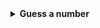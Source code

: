 

<details>
<summary><b>Guess a number</b></summary>
<br>
## But de l'exercice :
Créer un petit jeu dans le quel il faut deviner un nombre dont les consignes permettent de le dévelloper pas à pas
### Etape 1 :
  Créer une méthode qui demande un nombre à l'utlisateur :  Ce sera `askUser` qui contiendra un scanner pour l'input dans la console :
  ```java 
  String givenStrNumber = ScannerObj.nextLine();
  ```
### Etape 2 :
Création d'une méthode didIWin qui prend en paramètre le nombre saisi par l'utilisateur pour pouvoir le comparer au nombre à deviner
### Etape 3 : 
DidIwin retourne true si l'utilisateur à trouver le bon nombre, false sinon?
Dans la fonction qui gère le jeu, si didIwin retourne true alors on stop le jeu, sinon on redemande à l'utilsateur un nombre
### Etape 4 :
Demander un nombre à faire deviner à un autre utilisateur (le jeu se joue à deux maintenant) et la redemander tant que le nombre donné n'est pas compris entre 0 et 50.
  ```java
          do{                                             //boucle do-while
            nbToBeGuessed = askNb();                    //stocke la valeur entrée par l'utilisateur dans la console et la stocke dans nbToBeGuessed
        } while (0>nbToBeGuessed || nbToBeGuessed>50);  //tant que le nombre qui doit être deviné est plus petit que 0 et plus grand que 50.
  ```
La fonction didIWin prendra donc en paramètre le nombre à faire deviner renseigné par le joueur
  ```java
   public static int askNb() {
        Scanner ScannerObj = new Scanner(System.in);            //créé un objet scanner
        System.out.println( ANSI_PURPLE + "\n" + container + "PLAYER 1 : Enter bellow the number to be guessed" + "\n" + container + ANSI_RESET);   //print dans la console "Enter the number to be guessed"
        String nbToBeGuessed = ScannerObj.nextLine();           //Lis l'input de l'utilisateur
        return Integer.parseInt(nbToBeGuessed);                 //Sortie de la fonction askNb en retournant la conversion de l'input de l'utilisateur en integer
    }
  ```
### Etape 5 : 
Afficher la range comme 0 < ? < 50 avant de demander de faire un guess
```java
    public static int askUser(int LTB, int lastTryAbove) {
        Scanner ScannerObj = new Scanner(System.in);    //Créé l'objet scanner
        System.out.println(ANSI_YELLOW + "\n" + container + "PLAYER 2 : Enter your guess \n "+LTB+"<?<" + lastTryAbove + "\n" + container + ANSI_RESET);  //print dans la console "Enter your guess" avec affichage de la range
        String givenStrNumber = ScannerObj.nextLine();  //Lis l'input de l'utilisateur
        return Integer.parseInt(givenStrNumber);        //Sortie de la fonction askUser en retournant la conversion de l'input de l'utilisateur en integer
    }
```
Tant que l'utlisateur n'a pas trouvé le bon nombre, alors on affiche le nombre de tentatives
### Etape 6 :
Si le nombre proposé par l'utilisateur est plus petit que le nombre à deviner, alors on change la range minimale, pareil pour la range maximale.
note : A ce stade, la range est modifiée à chaque input de l'utilisateur, 
Amélioration possible : si la range est 12<?<50 et que l'utilisateur propose 10 alors on alerte que cette proposition est out of range
</details>
